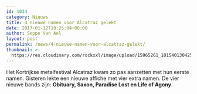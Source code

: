 ```yaml
---
id: 1034
category: Nieuws
title: 4 nieuwe namen voor Alcatraz gelekt
date: 2017-01-12T10:25:04+00:00
author: Seppe Van Ael
layout: post
permalink: /news/4-nieuwe-namen-voor-alcatraz-gelekt/
thumbnail: >-
  https://res.cloudinary.com/rockxxl/image/upload/15965261_10154013042521805_4548579909087457944_n.jpg
---
```

Het Kortrijkse metalfestival Alcatraz kwam zo pas aanzetten met hun eerste namen. Gisteren lekte een nieuwe affiche met vier extra namen. De vier nieuwe bands zijn: **Obituary, Saxon, Paradise Lost en Life of Agony**.